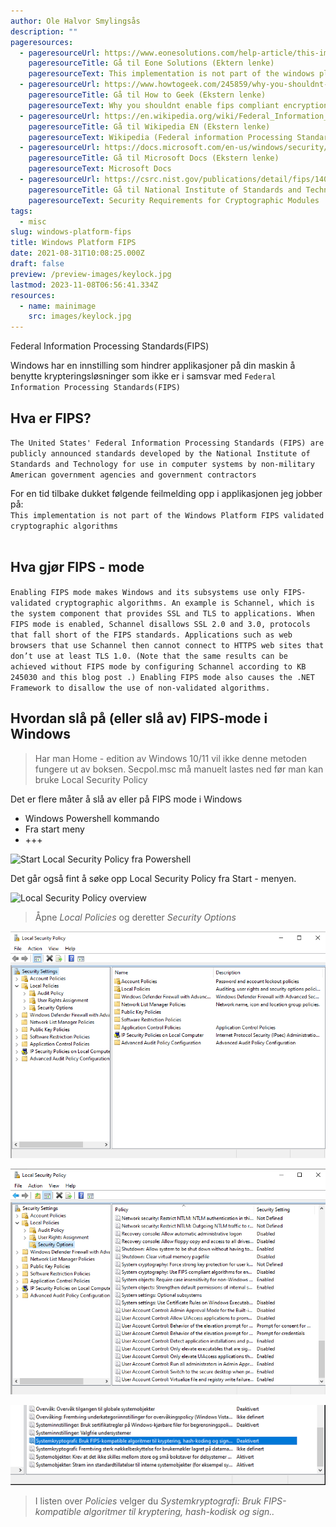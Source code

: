 ```yaml
---
author: Ole Halvor Smylingsås
description: ""
pageresources:
  - pageresourceUrl: https://www.eonesolutions.com/help-article/this-implementation-is-not-part-of-the-windows-platform-fips-validated-cryptographic-algorithms/
    pageresourceTitle: Gå til Eone Solutions (Ektern lenke)
    pageresourceText: This implementation is not part of the windows platform fips validated cryptographic algorithms
  - pageresourceUrl: https://www.howtogeek.com/245859/why-you-shouldnt-enable-fips-compliant-encryption-on-windows/
    pageresourceTitle: Gå til How to Geek (Ekstern lenke)
    pageresourceText: Why you shouldnt enable fips compliant encryption on windows
  - pageresourceUrl: https://en.wikipedia.org/wiki/Federal_Information_Processing_Standards
    pageresourceTitle: Gå til Wikipedia EN (Ekstern lenke)
    pageresourceText: Wikipedia (Federal information Processing Standards)
  - pageresourceUrl: https://docs.microsoft.com/en-us/windows/security/threat-protection/security-policy-settings/system-cryptography-use-fips-compliant-algorithms-for-encryption-hashing-and-signing
    pageresourceTitle: Gå til Microsoft Docs (Ekstern lenke)
    pageresourceText: Microsoft Docs
  - pageresourceUrl: https://csrc.nist.gov/publications/detail/fips/140/2/final
    pageresourceTitle: Gå til National Institute of Standards and Technology (Ektern lenke)
    pageresourceText: Security Requirements for Cryptographic Modules
tags:
  - misc
slug: windows-platform-fips
title: Windows Platform FIPS
date: 2021-08-31T10:08:25.000Z
draft: false
preview: /preview-images/keylock.jpg
lastmod: 2023-11-08T06:56:41.334Z
resources:
  - name: mainimage
    src: images/keylock.jpg
---
```




Federal Information Processing Standards(FIPS)
<!--more-->

Windows har en innstilling som hindrer applikasjoner på din maskin å benytte krypteringsløsninger som ikke er i samsvar med ``Federal Information Processing Standards(FIPS)``

## Hva er FIPS?
``The United States' Federal Information Processing Standards (FIPS) are publicly announced standards developed by the National Institute of Standards and Technology for use in computer systems by non-military American government agencies and government contractors``

For en tid tilbake dukket følgende feilmelding opp i applikasjonen jeg jobber på: <br/>
``This implementation is not part of the Windows Platform FIPS validated cryptographic algorithms``
<br/><br/> 


## Hva gjør FIPS - mode
``Enabling FIPS mode makes Windows and its subsystems use only FIPS-validated cryptographic algorithms. An example is Schannel, which is the system component that provides SSL and TLS to applications. When FIPS mode is enabled, Schannel disallows SSL 2.0 and 3.0, protocols that fall short of the FIPS standards. Applications such as web browsers that use Schannel then cannot connect to HTTPS web sites that don’t use at least TLS 1.0. (Note that the same results can be achieved without FIPS mode by configuring Schannel according to KB 245030 and this blog post .) Enabling FIPS mode also causes the .NET Framework to disallow the use of non-validated algorithms.``

## Hvordan slå på (eller slå av) FIPS-mode i Windows
> Har man Home - edition av Windows 10/11 vil ikke denne metoden fungere ut av boksen. Secpol.msc må manuelt lastes ned før man kan bruke Local Security Policy

Det er flere måter å slå av eller på FIPS mode i Windows
 - Windows Powershell kommando
 - Fra start meny
 - +++

![Start Local Security Policy fra Powershell](/img/powershell-fips.png)

Det går også fint å søke opp Local Security Policy fra Start - menyen.

![Local Security Policy overview](/img/Local-Security-Policy.png)
> Åpne *Local Policies* og deretter *Security Options*

![Slå av fips 1](images/fips1.PNG)

![Slå av fips 2](images/fips2.PNG)

![Slå av fips 3](images/fips3.PNG)
> I listen over *Policies* velger du *Systemkryptografi: Bruk FIPS-kompatible algoritmer til kryptering, hash-kodisk og sign..*

